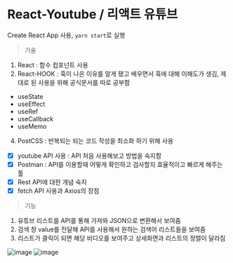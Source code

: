 # React-Youtube / 리액트 유튜브
Create React App 사용, `yarn start`로 실행
> 기술
1. React : 함수 컴포넌트 사용
2. React-HOOK : 훅이 나온 이유를 알게 됐고 배우면서 훅에 대해 이해도가 생김, 제대로 된 사용을 위해 공식문서를 따로 공부함
- useState
- useEffect
- useRef
- useCallback
- useMemo
4. PostCSS : 반복되는 되는 코드 작성을 최소화 하기 위해 사용
- [x] youtube API 사용 : API 처음 사용해보고 방법을 숙지함
- [x] Postman : API를 이용할때 어떻게 확인하고 검사할지 효율적이고 빠르게 해주는 툴
- [x] Rest API에 대한 개념 숙지
- [x] fetch API 사용과 Axios의 장점

> 기능
1. 유튜브 리스트를 API를 통해 가져와 JSON으로 변환해서 보여줌
2. 검색 창 value를 전달해 API를 사용해서 원하는 검색어 리스트들을 보여줌
3. 리스트가 클릭이 되면 해당 비디오를 보여주고 상세화면과 리스트의 정렬이 달라짐

![image](https://user-images.githubusercontent.com/68316994/174012032-ad4f5455-eabd-4b95-894a-f29734d1a388.png)
![image](https://user-images.githubusercontent.com/68316994/174012084-38da97fd-d8cf-4b04-b9c8-b8494a1e3ccb.png)

